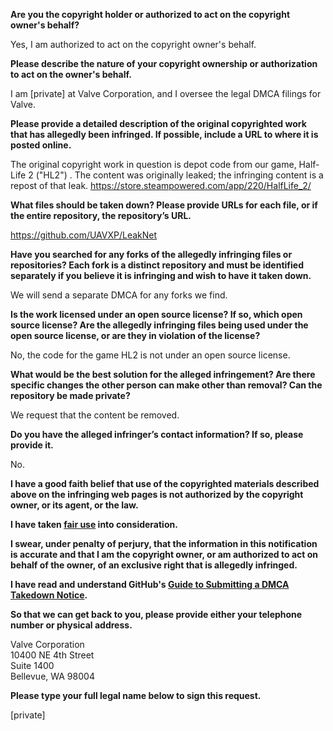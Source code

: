 **Are you the copyright holder or authorized to act on the copyright owner's behalf?**

Yes, I am authorized to act on the copyright owner's behalf.

**Please describe the nature of your copyright ownership or authorization to act on the owner's behalf.**

I am [private] at Valve Corporation, and I oversee the legal DMCA filings for Valve.

**Please provide a detailed description of the original copyrighted work that has allegedly been infringed. If possible, include a URL to where it is posted online.**

The original copyright work in question is depot code from our game, Half-Life 2 ("HL2") . The content was originally leaked; the infringing content is a repost of that leak.
https://store.steampowered.com/app/220/HalfLife_2/

**What files should be taken down? Please provide URLs for each file, or if the entire repository, the repository’s URL.**

https://github.com/UAVXP/LeakNet

**Have you searched for any forks of the allegedly infringing files or repositories? Each fork is a distinct repository and must be identified separately if you believe it is infringing and wish to have it taken down.**

We will send a separate DMCA for any forks we find.

**Is the work licensed under an open source license? If so, which open source license? Are the allegedly infringing files being used under the open source license, or are they in violation of the license?**

No, the code for the game HL2 is not under an open source license.

**What would be the best solution for the alleged infringement? Are there specific changes the other person can make other than removal? Can the repository be made private?**

We request that the content be removed.

**Do you have the alleged infringer’s contact information? If so, please provide it.**

No.

**I have a good faith belief that use of the copyrighted materials described above on the infringing web pages is not authorized by the copyright owner, or its agent, or the law.**

**I have taken <a href="https://www.lumendatabase.org/topics/22">fair use</a> into consideration.**

**I swear, under penalty of perjury, that the information in this notification is accurate and that I am the copyright owner, or am authorized to act on behalf of the owner, of an exclusive right that is allegedly infringed.**

**I have read and understand GitHub's <a href="https://help.github.com/articles/guide-to-submitting-a-dmca-takedown-notice/">Guide to Submitting a DMCA Takedown Notice</a>.**

**So that we can get back to you, please provide either your telephone number or physical address.**

Valve Corporation  
10400 NE 4th Street  
Suite 1400  
Bellevue, WA 98004  

**Please type your full legal name below to sign this request.**

[private]
